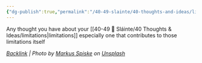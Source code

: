 ```yaml
---
{"dg-publish":true,"permalink":"/40-49-slainte/40-thoughts-and-ideas/limiting-beliefs/","title":"limiting beliefs","noteIcon":"","created":"2023-07-10T13:24:34","updated":"2023-07-27T21:20:14.715-04:00"}
---
```



Any thought you have about your [[40-49 🔅 Sláinte/40 Thoughts & Ideas/limitations\|limitations]] especially one that contributes to those limitations itself

*[Backlink](https://unsplash.com/photos/dMh1A35w_BE) | Photo by [Markus Spiske](https://unsplash.com/@markusspiske?utm_source=Obsidian%20Image%20Inserter%20Plugin&utm_medium=referral) on [Unsplash](https://unsplash.com/?utm_source=Obsidian%20Image%20Inserter%20Plugin&utm_medium=referral)*
